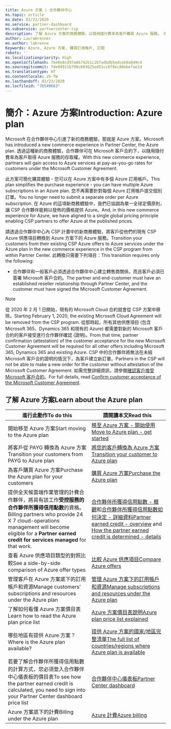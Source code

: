 ```yaml
---
title: Azure 方案 | 合作夥伴中心
ms.topic: article
ms.date: 01/21/2020
ms.service: partner-dashboard
ms.subservice: partnercenter-csp
description: 了解 Azure 方案的商務體驗，以隨用隨付費率為客戶購買 Azure 服務。 同時了解新的安全性需求。
author: LauraBrenner
ms.author: labrenne
Keywords: Azure, Azure 方案, 購買訂用帳戶, 訂閱
robots: ''
ms.localizationpriority: High
ms.openlocfilehash: 7be0e8cd97a66742b1c2bfadbdb5edceb8a8d9c4
ms.sourcegitcommit: 7de04911b790c603625ed51cc6f8ec80ebefae2d
ms.translationtype: HT
ms.contentlocale: zh-TW
ms.lasthandoff: 01/23/2020
ms.locfileid: "76549663"
---
```

# <a name="introduction-azure-plan"></a><span data-ttu-id="763da-105">簡介：Azure 方案</span><span class="sxs-lookup"><span data-stu-id="763da-105">Introduction: Azure plan</span></span>

<span data-ttu-id="763da-106">Microsoft 在合作夥伴中心引進了新的商務體驗，那就是 Azure 方案。</span><span class="sxs-lookup"><span data-stu-id="763da-106">Microsoft has introduced a new commerce experience in Partner Center, the Azure plan.</span></span>  <span data-ttu-id="763da-107">透過這種新的商務體驗，合作夥伴可在 Microsoft 客戶合約下，以隨用隨付費率為客戶取得 Azure 服務的存取權。</span><span class="sxs-lookup"><span data-stu-id="763da-107">With this new commerce experience, partners will gain access to Azure services at pay-as-you-go rates for customers under the Microsoft Customer Agreement.</span></span>

<span data-ttu-id="763da-108">此方案可簡化購買體驗 - 您可以在 Azure 方案中有多個 Azure 訂用帳戶。</span><span class="sxs-lookup"><span data-stu-id="763da-108">This plan simplifies the purchase experience - you can have multiple Azure subscriptions in an Azure plan.</span></span> <span data-ttu-id="763da-109">您不再需要針對每個 Azure 訂用帳戶提交個別訂單。</span><span class="sxs-lookup"><span data-stu-id="763da-109">You no longer need to submit a separate order per Azure subscription.</span></span> <span data-ttu-id="763da-110">在 Azure 的這項新商務體驗中，我們已協調為單一全球定價原則，讓 CSP 合作夥伴能夠以發佈的價格提供 Azure。</span><span class="sxs-lookup"><span data-stu-id="763da-110">And, in this new commerce experience for Azure, we have aligned to a single global pricing principle enabling CSP partners to offer Azure at the published prices.</span></span>

<span data-ttu-id="763da-111">請透過合作夥伴中心內 CSP 計畫中的新商務體驗，將客戶從他們的現有 CSP Azure 供應項目轉換到 Azure 方案下的 Azure 服務。</span><span class="sxs-lookup"><span data-stu-id="763da-111">Transition your customers from their existing CSP Azure offers to Azure services under the Azure plan in the new commerce experience in the CSP program from within Partner Center.</span></span> <span data-ttu-id="763da-112">此轉換只需要下列項目：</span><span class="sxs-lookup"><span data-stu-id="763da-112">This transition requires only the following:</span></span>

- <span data-ttu-id="763da-113">合作夥伴和一般客戶必須透過合作夥伴中心建立轉售商關係，而且客戶必須已簽署 Microsoft 客戶合約。</span><span class="sxs-lookup"><span data-stu-id="763da-113">The partner and end-customer must have an established reseller relationship through Partner Center, and the customer must have signed the Microsoft Customer Agreement.</span></span>

>[!Note]
><span data-ttu-id="763da-114">從 2020 年 2 月 1 日開始，現有的 Microsoft Cloud 合約就會從 CSP 方案中移除。</span><span class="sxs-lookup"><span data-stu-id="763da-114">Starting February 1, 2020, the existing Microsoft Cloud Agreement will be removed from the CSP program.</span></span> <span data-ttu-id="763da-115">從那時起，所有其他供應項目 (包含 Microsoft 365、Dynamics 365 和現有的 Azure) 都需要對新的 Microsoft 客戶合約的客戶接受進行合作夥伴確認 (證明)。</span><span class="sxs-lookup"><span data-stu-id="763da-115">From that time, partner confirmation (attestation) of the customer acceptance for the new Microsoft Customer Agreement will be required for all other offers including Microsoft 365, Dynamics 365 and existing Azure.</span></span> <span data-ttu-id="763da-116">CSP 中的合作夥伴將無法在未經 Microsoft 客戶合約證明的情況下，為客戶建立新訂單。</span><span class="sxs-lookup"><span data-stu-id="763da-116">Partners in the CSP will not be able to make a new order for the customer without attestation of the Microsoft Customer Agreement.</span></span> <span data-ttu-id="763da-117">如需完整詳細資訊，請參閱[確認客戶接受 Microsoft 客戶合約](confirm-customer-agreement.md)。</span><span class="sxs-lookup"><span data-stu-id="763da-117">For full details, read [Confirm customer acceptance of the Microsoft Customer Agreement](confirm-customer-agreement.md).</span></span>


## <a name="learn-about-the-azure-plan"></a><span data-ttu-id="763da-118">了解 Azure 方案</span><span class="sxs-lookup"><span data-stu-id="763da-118">Learn about the Azure plan</span></span>

|<span data-ttu-id="763da-119">**進行此動作**</span><span class="sxs-lookup"><span data-stu-id="763da-119">**To do this**</span></span>   |<span data-ttu-id="763da-120">**請閱讀本文**</span><span class="sxs-lookup"><span data-stu-id="763da-120">**Read this**</span></span>   |
|------------------|---------------------|
|<span data-ttu-id="763da-121">開始移至 Azure 方案</span><span class="sxs-lookup"><span data-stu-id="763da-121">Start moving to the Azure plan</span></span>|[<span data-ttu-id="763da-122">移至 Azure 方案 - 開始使用</span><span class="sxs-lookup"><span data-stu-id="763da-122">Move to Azure plan - get started</span></span>](azure-plan-get-started.md)
|<span data-ttu-id="763da-123">將客戶從 PAYG 轉換為 Azure 方案</span><span class="sxs-lookup"><span data-stu-id="763da-123">Transition your customers from PAYG to Azure plan</span></span>|[<span data-ttu-id="763da-124">將您的客戶轉換為 Azure 方案</span><span class="sxs-lookup"><span data-stu-id="763da-124">Transition your customer to Azure plan</span></span>](azure-plan-transition.md)|
|<span data-ttu-id="763da-125">為客戶購買 Azure 方案</span><span class="sxs-lookup"><span data-stu-id="763da-125">Purchase the Azure plan for your customers</span></span>|[<span data-ttu-id="763da-126">購買 Azure 方案</span><span class="sxs-lookup"><span data-stu-id="763da-126">Purchase the Azure plan</span></span>](purchase-azure-plan.md)|
|<span data-ttu-id="763da-127">提供全天候雲端作業管理的計費合作夥伴，將具有該工作**受控服務的合作夥伴所獲得信用點數**的資格。</span><span class="sxs-lookup"><span data-stu-id="763da-127">Billing partners who provide 24 X 7 cloud-operations management will become eligible for a **Partner earned credit for services managed** for that work.</span></span>|<span data-ttu-id="763da-128">[合作夥伴所獲得信用點數 - 概觀](partner-earned-credit.md)和[合作夥伴所獲得信用點數如何決定 - 詳細資料](partner-earned-credit-explanation.md)</span><span class="sxs-lookup"><span data-stu-id="763da-128">[Partner earned credit - overview](partner-earned-credit.md) and [How the partner earned credit is determined - details](partner-earned-credit-explanation.md)</span></span>|
|<span data-ttu-id="763da-129">查看 Azure 供應項目類型的對照比較</span><span class="sxs-lookup"><span data-stu-id="763da-129">See a side-by-side comparison of Azure offer types</span></span>|[<span data-ttu-id="763da-130">比較 Azure 供應項目</span><span class="sxs-lookup"><span data-stu-id="763da-130">Compare Azure offers</span></span>](compare-azure-offers.md)|
|<span data-ttu-id="763da-131">管理客戶在 Azure 方案底下的訂用帳戶和資源</span><span class="sxs-lookup"><span data-stu-id="763da-131">Manage customers' subscriptions and resources under the Azure plan</span></span>|[<span data-ttu-id="763da-132">管理 Azure 方案下的訂用帳戶和資源</span><span class="sxs-lookup"><span data-stu-id="763da-132">Manage subscriptions and resources under the Azure plan</span></span>](azure-plan-manage.md)|
|<span data-ttu-id="763da-133">了解如何看懂 Azure 方案價目表</span><span class="sxs-lookup"><span data-stu-id="763da-133">Learn how to read the Azure plan price list</span></span>   |[<span data-ttu-id="763da-134">Azure 方案價目表說明</span><span class="sxs-lookup"><span data-stu-id="763da-134">Azure plan price list explained</span></span>](azure-plan-price-list.md)|
|<span data-ttu-id="763da-135">哪些地區有提供 Azure 方案？</span><span class="sxs-lookup"><span data-stu-id="763da-135">Where is the Azure plan available?</span></span>|[<span data-ttu-id="763da-136">提供 Azure 方案的國家/地區完整清單</span><span class="sxs-lookup"><span data-stu-id="763da-136">The full list of countries/regions where Azure plan is available</span></span>](https://query.prod.cms.rt.microsoft.com/cms/api/am/binary/RE3QN0x)
|<span data-ttu-id="763da-137">若要了解合作夥伴所獲得信用點數的計算方式，您必須登入合作夥伴中心儀表板的價目表</span><span class="sxs-lookup"><span data-stu-id="763da-137">To see how the partner earned credit is calculated, you need to sign into your Partner Center dashboard price list</span></span>|[<span data-ttu-id="763da-138">合作夥伴中心儀表板</span><span class="sxs-lookup"><span data-stu-id="763da-138">Partner Center dashboard</span></span>](https://partner.microsoft.com/en-us/dashboard/home)|
|<span data-ttu-id="763da-139">Azure 方案底下的計費</span><span class="sxs-lookup"><span data-stu-id="763da-139">Billing under the Azure plan</span></span>|[<span data-ttu-id="763da-140">Azure 計費</span><span class="sxs-lookup"><span data-stu-id="763da-140">Azure billing</span></span>](azure-plan-billing.md)| 




